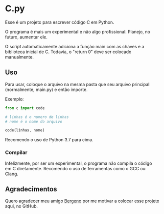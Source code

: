 # C.py

Esse é um projeto para escrever código C em Python.

O programa é mais um experimental e não algo profissional. Planejo, no futuro, aumentar ele.

O script automaticamente adiciona a função main com as chaves e a biblioteca inicial de C. Todavia, o "return 0" deve ser colocado manualmente.

## Uso

Para usar, coloque o arquivo na mesma pasta que seu arquivo principal (normalmente, main.py) e então importe.

Exemplo:

```py
from c import code

# linhas é o numero de linhas
# nome é o nome do arquivo

code(linhas, nome)
```

Recomendo o uso de Python 3.7 para cima.

### Compilar

Infelizmente, por ser um experimental, o programa não compila o código em C diretamente. 
Recomendo o uso de ferramentas como o GCC ou Clang.

## Agradecimentos

Quero agradecer meu amigo [Bergeno](https://github.com/bergeno) por me motivar a colocar esse projeto aqui, no GitHub.
